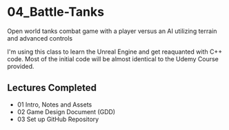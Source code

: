 # 04_Battle-Tanks
Open world tanks combat game with a player versus an AI utilizing terrain and advanced controls

I'm using this class to learn the Unreal Engine and get reaquanted with C++ code. Most of the initial code will be almost identical
to the Udemy Course provided.

## Lectures Completed
* 01 Intro, Notes and Assets
* 02 Game Design Document (GDD)
* 03 Set up GitHub Repository